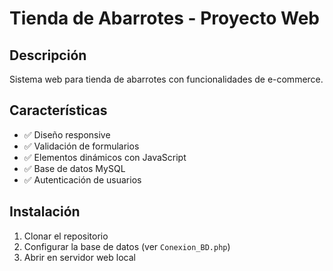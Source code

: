 # Tienda de Abarrotes - Proyecto Web

## Descripción
Sistema web para tienda de abarrotes con funcionalidades de e-commerce.

## Características
- ✅ Diseño responsive
- ✅ Validación de formularios
- ✅ Elementos dinámicos con JavaScript
- ✅ Base de datos MySQL
- ✅ Autenticación de usuarios

## Instalación
1. Clonar el repositorio
2. Configurar la base de datos (ver `Conexion_BD.php`)
3. Abrir en servidor web local